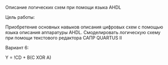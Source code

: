 Описание логических схем при помощи языка AHDL

Цель работы:

Приобретение основных навыков описания цифровых схем с помощью 
языка описания аппаратуры AHDL. Смоделировать логическую схему при 
помощи текстового редактора САПР QUARTUS II

Вариант 6:

Y = !CD + B(C XOR A)
